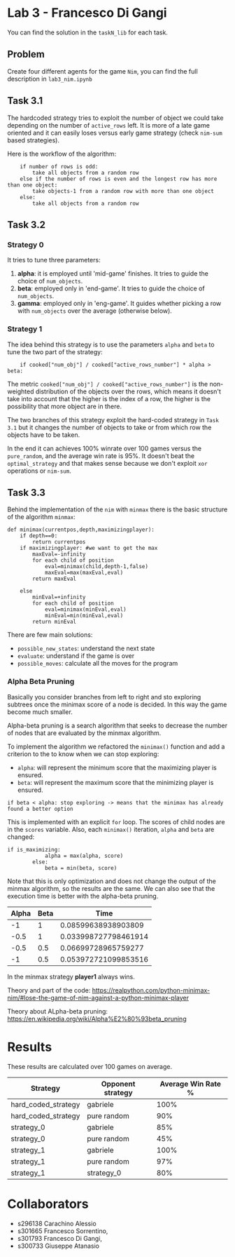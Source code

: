 # Lab 3 - Francesco Di Gangi

You can find the solution in the `taskN_lib` for each task.

## **Problem**

Create four different agents for the game `Nim`, you can find the full description in `lab3_nim.ipynb`

## **Task 3.1**

The hardcoded strategy tries to exploit the number of object we could take depending on the number of `active_rows` left. 
It is more of a late game oriented and it can easily loses versus early game strategy (check `nim-sum` based strategies).

Here is the workflow of the algorithm:
```
    if number of rows is odd:
        take all objects from a random row
    else if the number of rows is even and the longest row has more than one object:
        take objects-1 from a random row with more than one object
    else:
        take all objects from a random row
```

## **Task 3.2** 

### **Strategy 0**
It tries to tune three parameters:
1) **alpha**: it is employed until 'mid-game' finishes. It tries to guide the choice of `num_objects`.
2) **beta**: employed only in 'end-game'. It tries to guide the choice of `num_objects`.
3) **gamma**: employed only in 'eng-game'. It guides whether picking a row with `num_objects` over the average (otherwise below).

### **Strategy 1**
The idea behind this strategy is to use the parameters `alpha` and `beta` to tune the two part of the strategy:

```
    if cooked["num_obj"] / cooked["active_rows_number"] * alpha > beta:
```
The metric `cooked["num_obj"] / cooked["active_rows_number"]` is the non-weighted distribution of the objects over the rows, which means it doesn't take into account that the higher is the index of a row, the higher is the possibility that more object are in there.

The two branches of this strategy exploit the hard-coded strategy in `Task 3.1` but it changes the number of objects to take or from which row the objects have to be taken.

In the end it can achieves 100% winrate over 100 games versus the `pure_random`, and the average win rate is 95%.
It doesn't beat the `optimal_strategy` and that makes sense because we don't exploit `xor` operations or `nim-sum`.

## **Task 3.3**

Behind the implementation of the `nim` with `minmax` there is the basic structure of the algorithm `minmax`:

```
def minimax(currentpos,depth,maximizingplayer):
    if depth==0:
        return currentpos
    if maximizingplayer: #we want to get the max
        maxEval=-infinity
        for each child of position
            eval=minimax(child,depth-1,false)
            maxEval=max(maxEval,eval)
        return maxEval

    else
        minEval=+infinity
        for each child of position
            eval=minimax(minEval,eval)
            minEval=min(minEval,eval)
        return minEval
```

There are few main solutions:
- `possible_new_states`: understand the next state
- `evaluate`: understand if the game is over
- `possible_moves`: calculate all the moves for the program

### **Alpha Beta Pruning**

Basically you consider branches from left to right and sto exploring subtrees once the minimax score of a node is decided. In this way the game become much smaller. 

Alpha-beta pruning is a search algorithm that seeks to decrease the number of nodes that are evaluated by the minmax algorithm. 

To implement the algorithm we refactored the `minimax()` function and add a criterion to the to know when we can stop exploring:

- `alpha`: will represent the minimum score that the maximizing player is ensured.
- `beta`: will represent the maximum score that the minimizing player is ensured.

```
if beta < alpha: stop exploring -> means that the minimax has already found a better option
```

This is implemented with an explicit `for` loop. The scores of child nodes are in the `scores` variable. Also, each `minimax()` iteration, `alpha` and `beta` are changed:

```
if is_maximizing:
            alpha = max(alpha, score)
        else:
            beta = min(beta, score)
```

Note that this is only optimization and does not change the output of the minmax algorithm, so the results are the same. We can also see that the execution time is better with the alpha-beta pruning.

| **Alpha**|**Beta**|**Time**|
|-----|------|----|
|-1|1|0.08599638938903809|
|-0.5|1|0.033998727798461914 |
|-0.5|0.5|0.06699728965759277 |
|-1|0.5|0.053972721099853516 |

In the minmax strategy **player1** always wins.

Theory and part of the code: https://realpython.com/python-minimax-nim/#lose-the-game-of-nim-against-a-python-minimax-player

Theory about ALpha-beta pruning: https://en.wikipedia.org/wiki/Alpha%E2%80%93beta_pruning




# **Results**

These results are calculated over 100 games on average.

| **Strategy** | **Opponent strategy** | **Average Win Rate %** |
|-------|--------------------|---|
| hard_coded_strategy     | gabriele                  | 100% |
| hard_coded_strategy      | pure random                  | 90% |
| strategy_0     | gabriele                  | 85% |
| strategy_0     | pure random                  | 45%  |
| strategy_1     | gabriele                  | 100% |
| strategy_1     | pure random                  | 97% |
| strategy_1 | strategy_0 | 80% |



# **Collaborators**
- s296138 Carachino Alessio
- s301665 Francesco Sorrentino,
- s301793 Francesco Di Gangi,
- s300733 Giuseppe Atanasio

